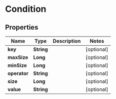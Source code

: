 # Condition

## Properties
Name | Type | Description | Notes
------------ | ------------- | ------------- | -------------
**key** | **String** |  |  [optional]
**maxSize** | **Long** |  |  [optional]
**minSize** | **Long** |  |  [optional]
**operator** | **String** |  |  [optional]
**size** | **Long** |  |  [optional]
**value** | **String** |  |  [optional]
